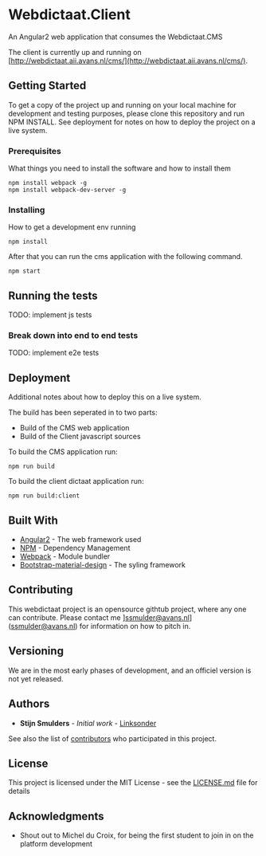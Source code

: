 # Webdictaat.Client

An Angular2 web application that consumes the Webdictaat.CMS

The client is currently up and running on [http://webdictaat.aii.avans.nl/cms/](http://webdictaat.aii.avans.nl/cms/).


## Getting Started

To get a copy of the project up and running on your local machine for development and testing purposes, please clone this repository and run NPM INSTALL. See deployment for notes on how to deploy the project on a live system.

### Prerequisites

What things you need to install the software and how to install them

```
npm install webpack -g
npm install webpack-dev-server -g
```

### Installing

How to get a development env running

```
npm install
```

After that you can run the cms application with the following command.

```
npm start
```

## Running the tests

TODO: implement js tests

### Break down into end to end tests

TODO: implement e2e tests


## Deployment

Additional notes about how to deploy this on a live system.

The build has been seperated in to two parts:
* Build of the CMS web application
* Build of the Client javascript sources

To build the CMS application run:

```
npm run build
```

To build the client dictaat application run:

```
npm run build:client
```

## Built With

* [Angular2](https://angular.io) - The web framework used
* [NPM](https://www.npmjs.com) - Dependency Management
* [Webpack](https://webpack.github.io/) - Module bundler
* [Bootstrap-material-design](http://fezvrasta.github.io/bootstrap-material-design) - The syling framework


## Contributing

This webdictaat project is an opensource githtub project, where any one can contribute. 
Please contact me ]ssmulder@avans.nl](ssmulder@avans.nl) for information on how to pitch in.

## Versioning

We are in the most early phases of development, and an officiel version is not yet released. 

## Authors

* **Stijn Smulders** - *Initial work* - [Linksonder](https://github.com/linksonder)

See also the list of [contributors](https://github.com/your/project/contributors) who participated in this project.

## License

This project is licensed under the MIT License - see the [LICENSE.md](LICENSE.md) file for details

## Acknowledgments

* Shout out to Michel du Croix, for being the first student to join in on the platform development

